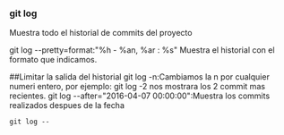 ### git log
Muestra todo el historial de commits del proyecto

git log --pretty=format:"%h - %an, %ar : %s"
Muestra el historial con el formato que indicamos.

##Limitar la salida del historial
git log -n:Cambiamos la n por cualquier numeri entero, por ejemplo: git log -2 nos mostrara los 2 commit mas recientes.
git log --after="2016-04-07 00:00:00":Muestra los commits realizados despues de la fecha

`git log --`
